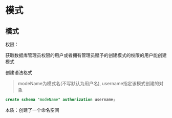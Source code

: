 # 模式

## 模式

权限：

获取数据库管理员权限的用户或者拥有管理员赋予的创建模式的权限的用户能创建模式

创建语法格式

> modeName为模式名(不写默认为用户名), username指定该模式创建的对象

```sql
create schema "modeName" authorization username;
```

本质：创建了一个命名空间

